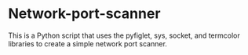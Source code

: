 # Network-port-scanner
This is a Python script that uses the pyfiglet, sys, socket, and termcolor libraries to create a simple network port scanner.
